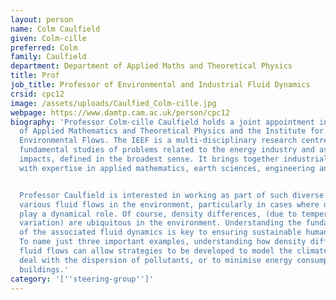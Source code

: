 ```yaml
---
layout: person
name: Colm Caulfield
given: Colm-cille
preferred: Colm
family: Caulfield
department: Department of Applied Maths and Theoretical Physics
title: Prof
job_title: Professor of Environmental and Industrial Fluid Dynamics
crsid: cpc12
image: /assets/uploads/Caulfied_Colm-cille.jpg
webpage: https://www.damtp.cam.ac.uk/person/cpc12
biography: 'Professor Colm-cille Caulfield holds a joint appointment in the Department
  of Applied Mathematics and Theoretical Physics and the Institute for Energy and
  Environmental Flows. The IEEF is a multi-disciplinary research centre devoted to
  fundamental studies of problems related to the energy industry and associated environmental
  impacts, defined in the broadest sense. It brings together industrialists and academics
  with expertise in applied mathematics, earth sciences, engineering and chemistry.


  Professor Caulfield is interested in working as part of such diverse teams to study
  various fluid flows in the environment, particularly in cases where density differences
  play a dynamical role. Of course, density differences, (due to temperature or composition
  variation) are ubiquitous in the environment. Understanding the fundamental properties
  of the associated fluid dynamics is key to ensuring sustainable human activity.
  To name just three important examples, understanding how density differences affect
  fluid flows can allow strategies to be developed to model the climate system, to
  deal with the dispersion of pollutants, or to minimise energy consumption within
  buildings.'
category: '[''steering-group'']'
---
```

